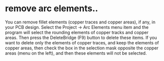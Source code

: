 # remove arc elements..

You can remove fillet elements (copper traces and copper areas), if any, in your PCB design. Select the Project -> Arc Elements menu item and the program will select the rounding elements of copper tracks and copper areas. Then press the DeleteBridge (F9) button to delete these items. If you want to delete only the elements of copper traces, and keep the elements of copper areas, then check the box in the selection mask opposite the copper areas (menu on the left), and then these elements will not be selected.
